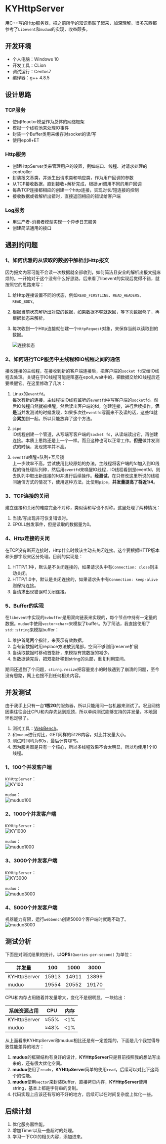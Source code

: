 # KYHttpServer
用C++写的Http服务器，把之前所学的知识串联了起来，加深理解。很多东西都参考了`Libevent`和`muduo`的实现，收益颇多。

## 开发环境
- 个人电脑：Windows 10
- 开发工具：CLion
- 调试运行：Centos7
- 编译器：g++ 4.8.5

## 设计思路
### TCP服务
- 使用Reactor模型作为总体的网络框架
- 模拟一个线程池来处理IO事件
- 封装一个Buffer类用来缓存对socket的读/写
- 使用epoll+ET

### Http服务
- 创建HttpServer类来管理用户的设置，例如端口、线程、对请求处理的controller
- 封装报文基类，并派生出请求类和响应类，作为用户回调的参数
- 从TCP接收数据，直到接收+解析完成，根据uri调用不同的用户回调
- 每条TCP连接都相应的创建一个http连接，实现对长/短连接的控制
- 接收数据或者解析出错时，直接返回相应的错误给客户端

### Log服务
- 用生产者-消费者模型实现一个异步日志服务
- 创建简洁通用的接口

## 遇到的问题
### 1、如何优雅的从读取的数据中解析出Http报文
因为报文内容可能不会读一次数据就全部收到，如何简洁且安全的解析出报文挺麻烦的。一开始对于这个没有什么好思路，后来看了libevent的实现后觉得不错，就按照它的思路来写：  

1. 给Http连接设置不同的状态，例如`READ_FIRSTLINE`、`READ_HEADERS`、`READ_BODY`。
2. 根据当前状态解析出对应的数据，如果数据不够就返回，等下次数据够了，再根据状态来解析。
3. 每次收到一个Http连接就创建一个`HttpRequest`对象，来保存当前以读取到的数据。

	![连接状态](imgs/conn_state.png)

### 2、如何进行TCP服务中主线程和IO线程之间的通信
接收连接的主线程，在接收到新的客户端连接后，把客户端的`socket fd`交给IO线程去处理。关键在于IO线程可能是阻塞在epoll_wait中的，把数据交给IO线程后还要唤醒它。在这里修改了几次：
  
1. Linux的`eventfd`。  
每次有新的连接，主线程往IO线程监听的`eventfd`中写客户端的`socketfd`。然后IO线程自然就被唤醒，然后读出客户端的fd，创建连接，进行后续操作。**但是**当并发测试的时候发现，如果多次往`eventfd`写而来不及读的话，这些fd就会**累加**到一起。所以只能放弃了这个方法。

2. `pipe`  
IO线程创建一个管道，从写端写客户端的`socket fd`，从读端读出它，再创建连接。本质上思路还是上一个一样。而且这种也可以正常工作。**但是**做并发测试的时候，发现效率并不高。

3. `eventfd`唤醒+队列+互斥锁  
上一步效率不高，尝试使用比较原始的办法。主线程将客户端的fd加入到IO线程的待处理队列种，然后用`eventfd`来唤醒IO线程，IO线程看到是eventfd，则去队列中取出新连接的fd并进行后续操作。**经测试**，在只修改这里所说的线程间通信方式的情况下，使用这种方法，比使用`pipe`，**并发量提高了将近1/4**。

### 3、TCP连接的关闭
建立连接和关闭的难度完全不对称，类似读和写也不对称。这里处理了两种情况：
  
1. 当读/写出现非可恢复错误时。
2. EPOLL触发事件，但是读取的数据量为0。

### 4、Http连接的关闭
在TCP没有断开连接时，Http什么时候该主动去关闭连接。这个要根据HTTP版本和头部字段来区分处理。目前的实现是：  

1. HTTP/1.1中，默认是不关闭连接的，如果请求头中有`Connection: close`则主动关闭。
2. HTTP/1.0中，默认是关闭连接的，如果请求头中有`Connection: keep-alive`则保持连接。
3. 当请求出现错误时关闭连接。

### 5、Buffer的实现
在`libevent`中实现的`evbuffer`是用双向链表来实现的，每个节点中持有一定量的数据。`muduo`中使用`vector<char>`来模拟了buffer。为了简洁，我直接使用了`std::string`来模拟buffer：

1. 维护首尾两个指针，来表示有效数据。
2. 当有新数据时用replace方法放到尾部，空间不够则用reserve扩展
3. 当读取数据时移动首指针，来模拟有效数据的减少。
4. 当数据读完后，把双指针移到string的头部，重复利用空间。

期间还遇到了个问题，`stirng.resize`把容量变小的时候遇到了崩溃的问题，至今没有思路，网上也搜不到任何相关内容。

## 并发测试
由于我手上只有一台**1核2G**的服务器，所以只能用同一台机器来测试了。况且网络因素往往会比CPU和内存先达到瓶颈，所以单纯测试能够支持的并发量，本地回环也足够了。  

1. 测试工具：[WebBench](https://github.com/EZLippi/WebBench)。
2. 和`muduo`进行对比，GET同样的512B内容，对比并发量大小。
3. 测试时间均为60s，最后计算QPS。  
4. 因为服务器是只有一个核心，所以多线程效果不会太明显，所以均使用1个IO线程。


### 1、100个并发客户端
`KYHttpServer`：  
	![KY100](imgs/KY100.png)

`muduo`：  
	![muduo100](imgs/muduo100.png)
### 2、1000个并发客户端
`KYHttpServer`：  
	![KY1000](imgs/KY1000.png)

`muduo`：  
	![muduo1000](imgs/muduo1000.png)
### 3、3000个并发客户端

`KYHttpServer`：  
	![KY3000](imgs/KY3000.png)

`muduo`：  
	![muduo3000](imgs/muduo3000.png)
### 4、5000个并发客户端
机器能力有限，运行`webbench`创建5000个客户端时就跑不动了。  
	![muduo3000](imgs/forkerror.png)

## 测试分析
下面是对测试结果的统计，以**QPS**`(Queries-per-second)` 为单位：

| 并发量| 100 | 1000 | 3000 |
| - | :-: | :-: | :-: |
| KYHttpServer | 15913| 14911 | 13899 |
| muduo | 19554 | 20552 | 19170 |

CPU和内存占用随着并发量增大，变化不是很明显，一块给出：

| 系统资源占用| CPU | 内存 |
|-| :-: | :-: |
| KYHttpServer | ≈55% | <1% |
| muduo | ≈48% |  <1% |

从上面看来KYHttpServer和muduo相比还是有一定差距的，下面是几个我觉得导致性能差异的地方：

1. **muduo**的框架结构有良好的设计，**KYHttpServer**只是目前按照我的想法写出来的，还有很大优化空间。
2. **muduo**使用了`readv`，**KYHttpServer**简单的使用`read`，后续可以对比下这两个的性能。
3. **muduo**使用`vector`来封装Buffer，直接拷贝内存，**KYHttpServer**使用string，基本上都是字符串的复制。
4. 代码实现上应该还有写的不好的地方，后续可以在时间复杂度上优化一些。

## 后续计划

1. 优化服务器性能。
2. 增加Timer以及一些超时的处理。
3. 学习一下CGI的相关内容，添加进来。